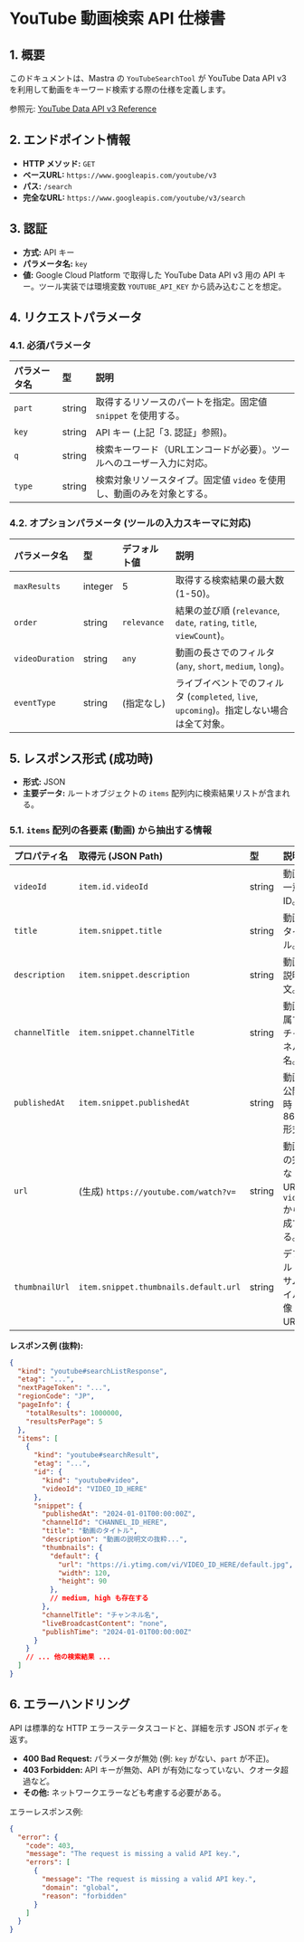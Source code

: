 # YouTube 動画検索 API 仕様書

## 1. 概要

このドキュメントは、Mastra の `YouTubeSearchTool` が YouTube Data API v3 を利用して動画をキーワード検索する際の仕様を定義します。

参照元: [YouTube Data API v3 Reference](https://developers.google.com/youtube/v3/docs/?apix=true)

## 2. エンドポイント情報

- **HTTP メソッド:** `GET`
- **ベースURL:** `https://www.googleapis.com/youtube/v3`
- **パス:** `/search`
- **完全なURL:** `https://www.googleapis.com/youtube/v3/search`

## 3. 認証

- **方式:** API キー
- **パラメータ名:** `key`
- **値:** Google Cloud Platform で取得した YouTube Data API v3 用の API キー。ツール実装では環境変数 `YOUTUBE_API_KEY` から読み込むことを想定。

## 4. リクエストパラメータ

### 4.1. 必須パラメータ

| パラメータ名 | 型      | 説明                                                                  |
| :----------- | :------ | :-------------------------------------------------------------------- |
| `part`       | string  | 取得するリソースのパートを指定。固定値 `snippet` を使用する。           |
| `key`        | string  | API キー (上記「3. 認証」参照)。                                    |
| `q`          | string  | 検索キーワード（URLエンコードが必要）。ツールへのユーザー入力に対応。 |
| `type`       | string  | 検索対象リソースタイプ。固定値 `video` を使用し、動画のみを対象とする。 |

### 4.2. オプションパラメータ (ツールの入力スキーマに対応)

| パラメータ名      | 型      | デフォルト値 | 説明                                                                                   |
| :---------------- | :------ | :----------- | :------------------------------------------------------------------------------------- |
| `maxResults`      | integer | 5            | 取得する検索結果の最大数 (1-50)。                                                      |
| `order`           | string  | `relevance`  | 結果の並び順 (`relevance`, `date`, `rating`, `title`, `viewCount`)。                  |
| `videoDuration`   | string  | `any`        | 動画の長さでのフィルタ (`any`, `short`, `medium`, `long`)。                           |
| `eventType`       | string  | (指定なし)   | ライブイベントでのフィルタ (`completed`, `live`, `upcoming`)。指定しない場合は全て対象。 |

## 5. レスポンス形式 (成功時)

- **形式:** JSON
- **主要データ:** ルートオブジェクトの `items` 配列内に検索結果リストが含まれる。

### 5.1. `items` 配列の各要素 (動画) から抽出する情報

| プロパティ名      | 取得元 (JSON Path)                  | 型      | 説明                                                  |
| :---------------- | :------------------------------------ | :------ | :---------------------------------------------------- |
| `videoId`         | `item.id.videoId`                     | string  | 動画の一意な ID。                                   |
| `title`           | `item.snippet.title`                  | string  | 動画のタイトル。                                    |
| `description`     | `item.snippet.description`            | string  | 動画の説明文。                                      |
| `channelTitle`    | `item.snippet.channelTitle`           | string  | 動画が属するチャンネル名。                            |
| `publishedAt`     | `item.snippet.publishedAt`            | string  | 動画の公開日時 (ISO 8601 形式)。                     |
| `url`             | (生成) `https://youtube.com/watch?v=` | string  | 動画への完全な URL。`videoId` から生成する。         |
| `thumbnailUrl`    | `item.snippet.thumbnails.default.url` | string  | デフォルトのサムネイル画像 URL。                      |

**レスポンス例 (抜粋):**

```json
{
  "kind": "youtube#searchListResponse",
  "etag": "...",
  "nextPageToken": "...",
  "regionCode": "JP",
  "pageInfo": {
    "totalResults": 1000000,
    "resultsPerPage": 5
  },
  "items": [
    {
      "kind": "youtube#searchResult",
      "etag": "...",
      "id": {
        "kind": "youtube#video",
        "videoId": "VIDEO_ID_HERE"
      },
      "snippet": {
        "publishedAt": "2024-01-01T00:00:00Z",
        "channelId": "CHANNEL_ID_HERE",
        "title": "動画のタイトル",
        "description": "動画の説明文の抜粋...",
        "thumbnails": {
          "default": {
            "url": "https://i.ytimg.com/vi/VIDEO_ID_HERE/default.jpg",
            "width": 120,
            "height": 90
          },
          // medium, high も存在する
        },
        "channelTitle": "チャンネル名",
        "liveBroadcastContent": "none",
        "publishTime": "2024-01-01T00:00:00Z"
      }
    }
    // ... 他の検索結果 ...
  ]
}
```

## 6. エラーハンドリング

API は標準的な HTTP エラーステータスコードと、詳細を示す JSON ボディを返す。

- **400 Bad Request:** パラメータが無効 (例: `key` がない、`part` が不正)。
- **403 Forbidden:** API キーが無効、API が有効になっていない、クオータ超過など。
- **その他:** ネットワークエラーなども考慮する必要がある。

エラーレスポンス例:

```json
{
  "error": {
    "code": 403,
    "message": "The request is missing a valid API key.",
    "errors": [
      {
        "message": "The request is missing a valid API key.",
        "domain": "global",
        "reason": "forbidden"
      }
    ]
  }
}
``` 